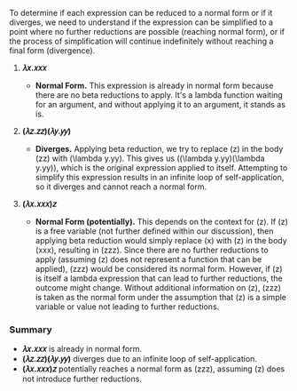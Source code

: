 To determine if each expression can be reduced to a normal form or if it diverges, we need to understand if the expression can be simplified to a point where no further reductions are possible (reaching normal form), or if the process of simplification will continue indefinitely without reaching a final form (divergence).

1. **𝜆𝑥.𝑥𝑥𝑥**
   - **Normal Form.** This expression is already in normal form because there are no beta reductions to apply. It's a lambda function waiting for an argument, and without applying it to an argument, it stands as is.

2. **(𝜆𝑧.𝑧𝑧)(𝜆𝑦.𝑦𝑦)**
   - **Diverges.** Applying beta reduction, we try to replace \(z\) in the body \(zz\) with \(\lambda y.yy\). This gives us \((\lambda y.yy)(\lambda y.yy)\), which is the original expression applied to itself. Attempting to simplify this expression results in an infinite loop of self-application, so it diverges and cannot reach a normal form.

3. **(𝜆𝑥.𝑥𝑥𝑥)𝑧**
   - **Normal Form (potentially).** This depends on the context for \(z\). If \(z\) is a free variable (not further defined within our discussion), then applying beta reduction would simply replace \(x\) with \(z\) in the body \(xxx\), resulting in \(zzz\). Since there are no further reductions to apply (assuming \(z\) does not represent a function that can be applied), \(zzz\) would be considered its normal form. However, if \(z\) is itself a lambda expression that can lead to further reductions, the outcome might change. Without additional information on \(z\), \(zzz\) is taken as the normal form under the assumption that \(z\) is a simple variable or value not leading to further reductions.

### Summary

- **𝜆𝑥.𝑥𝑥𝑥** is already in normal form.
- **(𝜆𝑧.𝑧𝑧)(𝜆𝑦.𝑦𝑦)** diverges due to an infinite loop of self-application.
- **(𝜆𝑥.𝑥𝑥𝑥)𝑧** potentially reaches a normal form as \(zzz\), assuming \(z\) does not introduce further reductions.
